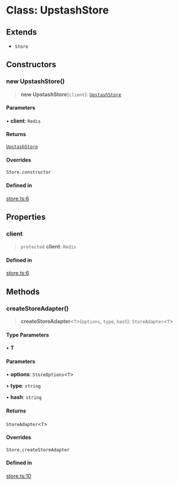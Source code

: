 # Class: UpstashStore

## Extends

- `Store`

## Constructors

### new UpstashStore()

> **new UpstashStore**(`client`): [`UpstashStore`](UpstashStore.md)

#### Parameters

• **client**: `Redis`

#### Returns

[`UpstashStore`](UpstashStore.md)

#### Overrides

`Store.constructor`

#### Defined in

[store.ts:6](https://github.com/andreisergiu98/baeta/blob/4c16a2c8fa14b6d48e42b6a2c2893542bd64b987/packages/extension-cache-upstash/lib/store.ts#L6)

## Properties

### client

> `protected` **client**: `Redis`

#### Defined in

[store.ts:6](https://github.com/andreisergiu98/baeta/blob/4c16a2c8fa14b6d48e42b6a2c2893542bd64b987/packages/extension-cache-upstash/lib/store.ts#L6)

## Methods

### createStoreAdapter()

> **createStoreAdapter**\<`T`\>(`options`, `type`, `hash`): `StoreAdapter`\<`T`\>

#### Type Parameters

• **T**

#### Parameters

• **options**: `StoreOptions`\<`T`\>

• **type**: `string`

• **hash**: `string`

#### Returns

`StoreAdapter`\<`T`\>

#### Overrides

`Store.createStoreAdapter`

#### Defined in

[store.ts:10](https://github.com/andreisergiu98/baeta/blob/4c16a2c8fa14b6d48e42b6a2c2893542bd64b987/packages/extension-cache-upstash/lib/store.ts#L10)
